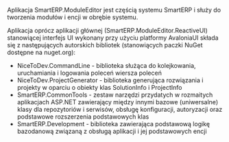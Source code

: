 Aplikacja SmartERP.ModuleEditor jest częścią systemu SmartERP i służy do tworzenia modułów i encji w obrębie systemu.

Aplikacja oprócz aplikacji głównej (SmartERP.ModuleEditor.ReactiveUI) stanowiącej interfejs UI wykonany przy użyciu platformy AvaloniaUI składa się z następujących autorskich bibliotek (stanowiących paczki NuGet dostępne na nuget.org):
- NiceToDev.CommandLine - biblioteka służąca do kolejkowania, uruchamiania i logowania poleceń wiersza poleceń
- NiceToDev.ProjectGenerator - biblioteka generująca rozwiązania i projekty w oparciu o obiekty klas SolutionInfo i ProjectInfo
- SmartERP.CommonTools - zestaw narzędzi przydatych w rozmaitych aplikacjach ASP.NET zawierający między innymi bazowe (uniwersalne) klasy dla repozytoriów i serwisów, obsługę konfiguracji, autoryzacji oraz podstawowe rozszerzenia podstawowych klas
- SmartERP.Development - biblioteka zawierająca podstawową logikę bazodanową związaną z obsługą aplikacji i jej podstawowych encji